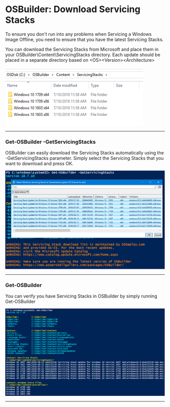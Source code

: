 # OSBuilder: Download Servicing Stacks

To ensure you don't run into any problems when Servicing a Windows Image Offline, you need to ensure that you have the latest Servicing Stacks.

You can download the Servicing Stacks from Microsoft and place them in your OSBuilder\Content\ServicingStacks directory.  Each update should be placed in a separate directory based on &lt;OS&gt;&lt;Version&gt;&lt;Architecture&gt;

![](/assets/2018-07-10_13-14-07.png)

---

### Get-OSBuilder -GetServicingStacks

OSBuilder can easily download the Servicing Stacks automatically using the -GetServicingStacks parameter.  Simply select the Servicing Stacks that you want to download and press OK.

![](/assets/2018-07-10_13-17-49.png)

---

### Get-OSBuilder

You can verify you have Servicing Stacks in OSBuilder by simply running Get-OSBuilder

![](/assets/2018-07-10_13-19-50.png)

---



